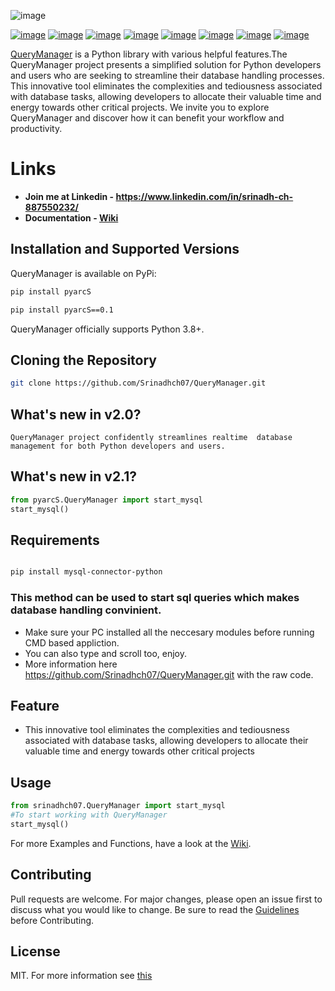![image](https://brunda1.odoo.com/web/image/website/1/logo/MakeItSimple?unique=14c3757)

[![image](https://flat.badgen.net/github/stars/Srinadhch07/QueryManager)](https://github.com/Srinadhch07/QueryManager/stargazers) [![image](https://flat.badgen.net/github/forks/Srinadhch07/QueryManager)](https://github.com/Srinadhch07/QueryManager/network/members)
[![image](https://flat.badgen.net/github/open-issues/Srinadhch07/QueryManager)](https://github.com/Srinadhch07/QueryManager/issues)
[![image](https://flat.badgen.net/github/open-prs/Srinadhch07/QueryManager)](https://github.com/Srinadhch07/QueryManager/pulls)
[![image](https://flat.badgen.net/github/commits/Srinadhch07/QueryManager)](https://github.com/Srinadhch07/QueryManager/commits/master)
[![image](https://flat.badgen.net/github/license/Srinadhch07/QueryManager)](https://github.com/Srinadhch07/QueryManager/LICENCE)
[![image](https://flat.badgen.net/github/contributors/Srinadhch07/QueryManager)](https://github.com/Srinadhch07/QueryManager/graphs/contributors)
[![image](https://flat.badgen.net/github/release/Srinadhch07/QueryManager)](https://github.com/Srinadhch07/QueryManager/releases)
<!-- ![logo](https://github.com/Srinadhch07/QueryManager/raw/master/Images/logo.png?raw=true) -->



[QueryManager](https://pypi.org/project/srinadhch07/) is a Python library with various helpful features.The QueryManager project presents a simplified solution for Python developers and users who are seeking to streamline their database handling processes. This innovative tool eliminates the complexities and tediousness associated with database tasks, allowing developers to allocate their valuable time and energy towards other critical projects. We invite you to explore QueryManager and discover how it can benefit your workflow and productivity.

# Links

- **Join me at Linkedin - https://www.linkedin.com/in/srinadh-ch-887550232/**
- **Documentation - [Wiki](https://github.com/Srinadhch07/QueryManager/wiki)**

## Installation and Supported Versions

QueryManager is available on PyPi:

```bash
pip install pyarcS
```

```bash
pip install pyarcS==0.1
```

QueryManager officially supports Python 3.8+.

## Cloning the Repository

```bash
git clone https://github.com/Srinadhch07/QueryManager.git
```
## What's new in v2.0?
```
QueryManager project confidently streamlines realtime  database management for both Python developers and users.
```
## What's new in v2.1?
```py
from pyarcS.QueryManager import start_mysql
start_mysql()
```
## Requirements
```bash

pip install mysql-connector-python

```
### This method can be used to start sql queries which makes database handling convinient.
- Make sure your PC installed all the neccesary modules before running CMD  based appliction.
- You can also type and scroll too, enjoy.
- More information here https://github.com/Srinadhch07/QueryManager.git with the raw code.

## Feature

- This innovative tool eliminates the complexities and tediousness associated with database tasks, allowing developers to allocate their valuable time and energy towards other critical projects

## Usage

```py
from srinadhch07.QueryManager import start_mysql
#To start working with QueryManager 
start_mysql()

```

For more Examples and Functions, have a look at the [Wiki](https://github.com/Srinadhch07/QueryManager/wiki).

## Contributing

Pull requests are welcome. For major changes, please open an issue first to discuss what you would like to change.
Be sure to read the [Guidelines](https://github.com/Srinadhch07/QueryManager/blob/master/CONTRIBUTING.md) before Contributing.

## License

MIT.
For more information see [this](https://github.com/Srinadhch07/QueryManager/blob/master/LICENSE)
